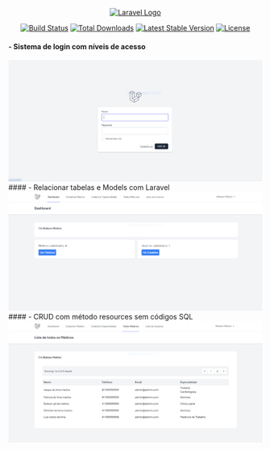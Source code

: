 <p align="center"><a href="https://laravel.com" target="_blank"><img src="https://raw.githubusercontent.com/laravel/art/master/logo-lockup/5%20SVG/2%20CMYK/1%20Full%20Color/laravel-logolockup-cmyk-red.svg" width="400" alt="Laravel Logo"></a></p>

<p align="center">
<a href="https://github.com/laravel/framework/actions"><img src="https://github.com/laravel/framework/workflows/tests/badge.svg" alt="Build Status"></a>
<a href="https://packagist.org/packages/laravel/framework"><img src="https://img.shields.io/packagist/dt/laravel/framework" alt="Total Downloads"></a>
<a href="https://packagist.org/packages/laravel/framework"><img src="https://img.shields.io/packagist/v/laravel/framework" alt="Latest Stable Version"></a>
<a href="https://packagist.org/packages/laravel/framework"><img src="https://img.shields.io/packagist/l/laravel/framework" alt="License"></a>
</p>

 #### - Sistema de login com níveis de acesso
 <img src="https://github.com/RobsonMattosProgramador/modelo-clinica-em-Laravel/blob/main/img_git/git1.PNG">
 #### - Relacionar tabelas e Models com Laravel
 <img src="https://github.com/RobsonMattosProgramador/modelo-clinica-em-Laravel/blob/main/img_git/git2.PNG">
 #### - CRUD com método resources sem códigos SQL
 <img src="https://github.com/RobsonMattosProgramador/modelo-clinica-em-Laravel/blob/main/img_git/git3.PNG">
 
 
 
